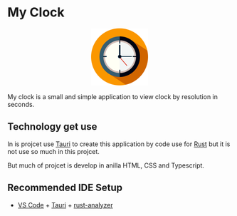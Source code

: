 # My Clock

<p align="center">
  <img src="src-tauri/icons/icon.svg" alt="icon" width="128" height="128">
</p>

My clock is a small and simple application to view clock by resolution in seconds.

## Technology get use

In is projcet use [Tauri](https://tauri.app/) to create this application by code use for [Rust](https://www.rust-lang.org/) but it is not use so much in this projcet.

But much of projcet is develop in anilla HTML, CSS and Typescript.

## Recommended IDE Setup

- [VS Code](https://code.visualstudio.com/) + [Tauri](https://marketplace.visualstudio.com/items?itemName=tauri-apps.tauri-vscode) + [rust-analyzer](https://marketplace.visualstudio.com/items?itemName=rust-lang.rust-analyzer)
